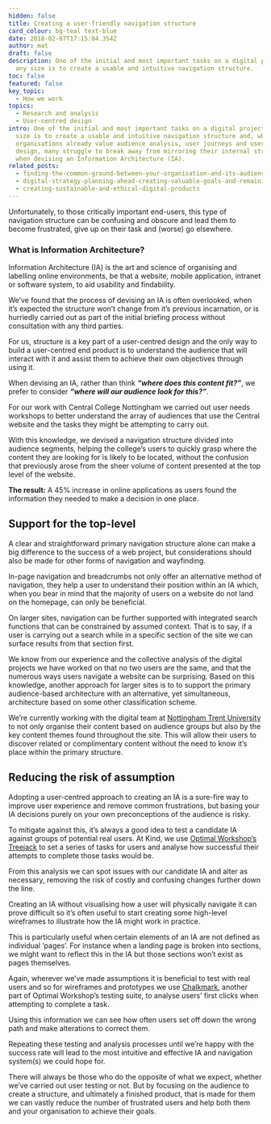 ```yaml
---
hidden: false
title: Creating a user-friendly navigation structure
card_colour: bg-teal text-blue
date: 2018-02-07T17:15:04.354Z
author: mat
draft: false
description: One of the initial and most important tasks on a digital project of
  any size is to create a usable and intuitive navigation structure.
toc: false
featured: false
key_topic:
  - How we work
topics:
  - Research and analysis
  - User-centred design
intro: One of the initial and most important tasks on a digital project of any
  size is to create a usable and intuitive navigation structure and, while most
  organisations already value audience analysis, user journeys and user-centred
  design, many struggle to break away from mirroring their internal structures
  when devising an Information Architecture (IA).
related_posts:
  - finding-the-common-ground-between-your-organisation-and-its-audience
  - digital-strategy-planning-ahead-creating-valuable-goals-and-remaining-flexible
  - creating-sustainable-and-ethical-digital-products
---
```

Unfortunately, to those critically important end-users, this type of navigation structure can be confusing and obscure and lead them to become frustrated, give up on their task and (worse) go elsewhere.

### What is Information Architecture?

Information Architecture (IA) is the art and science of organising and labelling online environments, be that a website, mobile application, intranet or software system, to aid usability and findability.

We’ve found that the process of devising an IA is often overlooked, when it’s expected the structure won’t change from it’s previous incarnation, or is hurriedly carried out as part of the initial briefing process without consultation with any third parties.

For us, structure is a key part of a user-centred design and the only way to build a user-centred end product is to understand the audience that will interact with it and assist them to achieve their own objectives through using it.

When devising an IA, rather than think ***“where does this content fit?”***, we prefer to consider ***“where will our audience look for this?”***.

For our work with Central College Nottingham we carried out user needs workshops to better understand the array of audiences that use the Central website and the tasks they might be attempting to carry out.

With this knowledge, we devised a navigation structure divided into audience segments, helping the college’s users to quickly grasp where the content they are looking for is likely to be located, without the confusion that previously arose from the sheer volume of content presented at the top level of the website.

**The result:** A 45% increase in online applications as users found the information they needed to make a decision in one place.

## Support for the top-level

A clear and straightforward primary navigation structure alone can make a big difference to the success of a web project, but considerations should also be made for other forms of navigation and wayfinding.

In-page navigation and breadcrumbs not only offer an alternative method of navigation, they help a user to understand their position within an IA which, when you bear in mind that the majority of users on a website do not land on the homepage, can only be beneficial.

On larger sites, navigation can be further supported with integrated search functions that can be constrained by assumed context. That is to say, if a user is carrying out a search while in a specific section of the site we can surface results from that section first.

We know from our experience and the collective analysis of the digital projects we have worked on that no two users are the same, and that the numerous ways users navigate a website can be surprising. Based on this knowledge, another approach for larger sites is to to support the primary audience-based architecture with an alternative, yet simultaneous, architecture based on some other classification scheme.

We’re currently working with the digital team at [Nottingham Trent University](https://www.ntu.ac.uk/) to not only organise their content based on audience groups but also by the key content themes found throughout the site. This will allow their users to discover related or complimentary content without the need to know it’s place within the primary structure.

## Reducing the risk of assumption

Adopting a user-centred approach to creating an IA is a sure-fire way to improve user experience and remove common frustrations, but basing your IA decisions purely on your own preconceptions of the audience is risky.

To mitigate against this, it’s always a good idea to test a candidate IA against groups of potential real users. At Kind, we use [Optimal Workshop’s Treejack](https://www.optimalworkshop.com/treejack) to set a series of tasks for users and analyse how successful their attempts to complete those tasks would be.

From this analysis we can spot issues with our candidate IA and alter as necessary, removing the risk of costly and confusing changes further down the line.

Creating an IA without visualising how a user will physically navigate it can prove difficult so it’s often useful to start creating some high-level wireframes to illustrate how the IA might work in practice.

This is particularly useful when certain elements of an IA are not defined as individual ‘pages’. For instance when a landing page is broken into sections, we might want to reflect this in the IA but those sections won’t exist as pages themselves.

Again, wherever we’ve made assumptions it is beneficial to test with real users and so for wireframes and prototypes we use [Chalkmark](https://www.optimalworkshop.com/chalkmark), another part of Optimal Workshop’s testing suite, to analyse users’ first clicks when attempting to complete a task.

Using this information we can see how often users set off down the wrong path and make alterations to correct them.

Repeating these testing and analysis processes until we’re happy with the success rate will lead to the most intuitive and effective IA and navigation system(s) we could hope for.

There will always be those who do the opposite of what we expect, whether we’ve carried out user testing or not. But by focusing on the audience to create a structure, and ultimately a finished product, that is made for them we can vastly reduce the number of frustrated users and help both them and your organisation to achieve their goals.